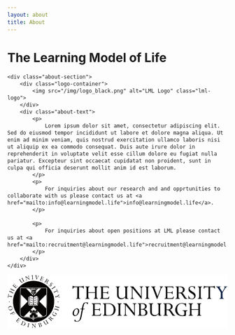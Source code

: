 ```yaml
---
layout: about
title: About 
---
```


<div class="about-content">
    <h1 class="about-title">The Learning Model of Life</h1>

    <div class="about-section">
        <div class="logo-container">
            <img src="/img/logo_black.png" alt="LML Logo" class="lml-logo">
        </div>
        <div class="about-text">
            <p>
                Lorem ipsum dolor sit amet, consectetur adipiscing elit. Sed do eiusmod tempor incididunt ut labore et dolore magna aliqua. Ut enim ad minim veniam, quis nostrud exercitation ullamco laboris nisi ut aliquip ex ea commodo consequat. Duis aute irure dolor in reprehenderit in voluptate velit esse cillum dolore eu fugiat nulla pariatur. Excepteur sint occaecat cupidatat non proident, sunt in culpa qui officia deserunt mollit anim id est laborum.
            </p>
            <p>
                For inquiries about our research and and opprtunities to collaborate with us please contact us at <a href="mailto:info@learningmodel.life">info@learningmodel.life</a>.
            </p>

            <p>
                For inquiries about open positions at LML please contact us at <a href="mailto:recruitment@learningmodel.life">recruitment@learningmodel.life</a>.
            </p>
        </div>
    </div>
<footer class="footer">
    <img src="/img/uoe_logo.png" alt="Footer Logo" class="footer-logo">
</footer>
</div>
